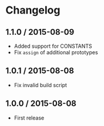 # Changelog

## 1.1.0 / 2015-08-09

* Added support for CONSTANTS
* Fix `assign` of additional prototypes

## 1.0.1 / 2015-08-08

* Fix invalid build script

## 1.0.0 / 2015-08-08

* First release
